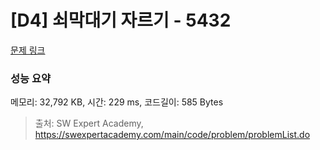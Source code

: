 # [D4] 쇠막대기 자르기 - 5432 

[문제 링크](https://swexpertacademy.com/main/code/problem/problemDetail.do?contestProbId=AWVl47b6DGMDFAXm) 

### 성능 요약

메모리: 32,792 KB, 시간: 229 ms, 코드길이: 585 Bytes



> 출처: SW Expert Academy, https://swexpertacademy.com/main/code/problem/problemList.do